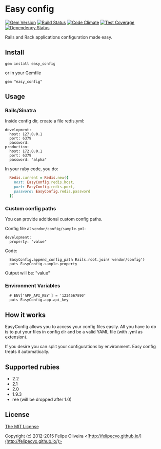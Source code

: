 # Easy config

[![Gem Version](https://badge.fury.io/rb/easy_config.svg)](http://badge.fury.io/rb/easy_config)
[![Build Status](https://secure.travis-ci.org/felipecvo/easy_config.png?branch=master)](http://travis-ci.org/felipecvo/easy\_config)
[![Code Climate](https://codeclimate.com/github/felipecvo/easy_config/badges/gpa.svg)](https://codeclimate.com/github/felipecvo/easy_config)
[![Test Coverage](https://codeclimate.com/github/felipecvo/easy_config/badges/coverage.svg)](https://codeclimate.com/github/felipecvo/easy_config)
[![Dependency Status](https://gemnasium.com/felipecvo/easy_config.svg)](https://gemnasium.com/felipecvo/easy_config)

Rails and Rack applications configuration made easy.

## Install

`gem install easy_config`

or in your Gemfile

`gem "easy_config"`

## Usage

### Rails/Sinatra
Inside config dir, create a file redis.yml:
```
development:
  host: 127.0.0.1
  port: 6379
  password:
production:
  host: 172.0.0.1
  port: 6379
  password: "alpha"
```

In your ruby code, you do:
```ruby
  Redis.current = Redis.new({
    host: EasyConfig.redis.host,
    port: EasyConfig.redis.port,
    password: EasyConfig.redis.password
  })
```

### Custom config paths

You can provide additional custom config paths.

Config file at `vendor/config/sample.yml`:
```
development:
  property: "value"
```
Code:
```
  EasyConfig.append_config_path Rails.root.join('vendor/config')
  puts EasyConfig.sample.property
```
Output will be: "value"

### Environment Variables
```
  # ENV['APP_API_KEY'] = '1234567890'
  puts EasyConfig.app.api_key
```

## How it works

EasyConfig allows you to access your config files easily. All you have to do is
to put your files in config dir and be a valid YAML file (with .yml as extension).

If you desire you can split your configurations by environment. Easy config treats it
automatically.

## Supported rubies

* 2.2
* 2.1
* 2.0
* 1.9.3
* ree (will be dropped after 1.0)

## License

[The MIT License](http://opensource.org/licenses/MIT)

Copyright (c) 2012-2015 Felipe Oliveira <[http://felipecvo.github.io/](http://felipecvo.github.io/)>
